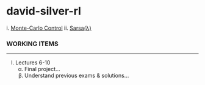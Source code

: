 # david-silver-rl

i. [Monte-Carlo Control](monte-carlo-control/README.md)
ii. [Sarsa(λ)](sarsaλ/README.md)

### __WORKING ITEMS__
---
<ul style="list-style-type:upper-roman;">
    <li>
        Lectures 6-10
        <ol style="list-style-type:lower-greek;">
            <li>
                Final project...
            </li>
            <li>
                Understand previous exams & solutions...
            </li>
        </ol >
    </li>
</ul>
